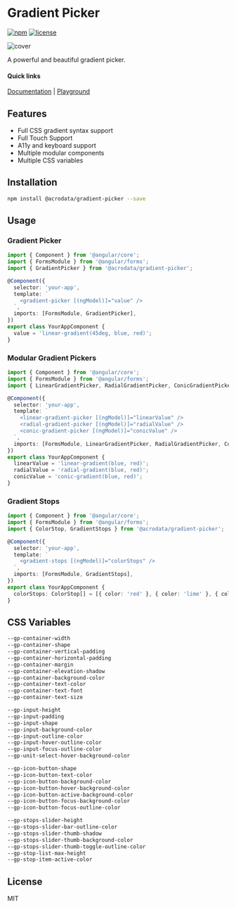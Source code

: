 # Gradient Picker

[![npm](https://img.shields.io/npm/v/@acrodata/gradient-picker.svg)](https://www.npmjs.com/package/@acrodata/gradient-picker)
[![license](https://img.shields.io/github/license/mashape/apistatus.svg)](https://github.com/acrodata/gradient-picker/blob/main/LICENSE)

![cover](https://repository-images.githubusercontent.com/895835449/3c634479-9634-4183-9766-8623d41c6885)

A powerful and beautiful gradient picker.

#### Quick links

[Documentation](https://github.com/acrodata/gradient-picker?tab=readme-ov-file#usage) |
[Playground](https://acrodata.github.io/gradient-picker/)

## Features

- Full CSS gradient syntax support
- Full Touch Support
- A11y and keyboard support
- Multiple modular components
- Multiple CSS variables

## Installation

```bash
npm install @acrodata/gradient-picker --save
```

## Usage

### Gradient Picker

```ts
import { Component } from '@angular/core';
import { FormsModule } from '@angular/forms';
import { GradientPicker } from '@acrodata/gradient-picker';

@Component({
  selector: 'your-app',
  template: `
    <gradient-picker [(ngModel)]="value" />
  `,
  imports: [FormsModule, GradientPicker],
})
export class YourAppComponent {
  value = 'linear-gradient(45deg, blue, red)';
}
```

### Modular Gradient Pickers

```ts
import { Component } from '@angular/core';
import { FormsModule } from '@angular/forms';
import { LinearGradientPicker, RadialGradientPicker, ConicGradientPicker } from '@acrodata/gradient-picker';

@Component({
  selector: 'your-app',
  template: `
    <linear-gradient-picker [(ngModel)]="linearValue" />
    <radial-gradient-picker [(ngModel)]="radialValue" />
    <conic-gradient-picker [(ngModel)]="conicValue" />
  `,
  imports: [FormsModule, LinearGradientPicker, RadialGradientPicker, ConicGradientPicker],
})
export class YourAppComponent {
  linearValue = 'linear-gradient(blue, red)';
  radialValue = 'radial-gradient(blue, red)';
  conicValue = 'conic-gradient(blue, red)';
}
```

### Gradient Stops

```ts
import { Component } from '@angular/core';
import { FormsModule } from '@angular/forms';
import { ColorStop, GradientStops } from '@acrodata/gradient-picker';

@Component({
  selector: 'your-app',
  template: `
    <gradient-stops [(ngModel)]="colorStops" />
  `,
  imports: [FormsModule, GradientStops],
})
export class YourAppComponent {
  colorStops: ColorStop[] = [{ color: 'red' }, { color: 'lime' }, { color: 'blue' }];
}
```

## CSS Variables

```css
--gp-container-width
--gp-container-shape
--gp-container-vertical-padding
--gp-container-horizontal-padding
--gp-container-margin
--gp-container-elevation-shadow
--gp-container-background-color
--gp-container-text-color
--gp-container-text-font
--gp-container-text-size

--gp-input-height
--gp-input-padding
--gp-input-shape
--gp-input-background-color
--gp-input-outline-color
--gp-input-hover-outline-color
--gp-input-focus-outline-color
--gp-unit-select-hover-background-color

--gp-icon-button-shape
--gp-icon-button-text-color
--gp-icon-button-background-color
--gp-icon-button-hover-background-color
--gp-icon-button-active-background-color
--gp-icon-button-focus-background-color
--gp-icon-button-focus-outline-color

--gp-stops-slider-height
--gp-stops-slider-bar-outline-color
--gp-stops-slider-thumb-shadow
--gp-stops-slider-thumb-background-color
--gp-stops-slider-thumb-toggle-outline-color
--gp-stop-list-max-height
--gp-stop-item-active-color
```

## License

MIT
